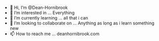 - 👋 Hi, I’m @Dean-Hornibrook
- 👀 I’m interested in ... Everything
- 🌱 I’m currently learning ... all that i can
- 💞️ I’m looking to collaborate on ... Anything as long as i learn something new
- 📫 How to reach me ... deanhornibrook.com

<!---
Dean-Hornibrook/Dean-Hornibrook is a ✨ special ✨ repository because its `README.md` (this file) appears on your GitHub profile.
You can click the Preview link to take a look at your changes.
--->
